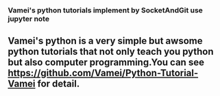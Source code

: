 ### Vamei's python tutorials implement by SocketAndGit use jupyter note
## Vamei's python is a very simple but awsome python tutorials that not only teach you python but also computer programming.You can see <https://github.com/Vamei/Python-Tutorial-Vamei> for detail.
